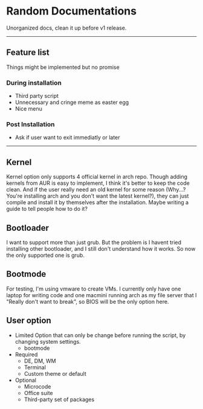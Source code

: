 # Random Documentations
Unorganized docs, clean it up before v1 release.


---
## Feature list
Things might be implemented but no promise

### During installation
- Third party script
- Unnecessary and cringe meme as easter egg
- Nice menu

### Post Installation
- Ask if user want to exit immediatly or later

---
## Kernel
Kernel option only supports 4 official kernel in arch repo. Though adding kernels from AUR is easy to implement, I think it's better to keep the code clean. And if the user really need an old kernel for some reason (Why...? You're installing arch and you don't want the latest kernel?), they can just compile and install it by themselves after the installation.
Maybe writing a guide to tell people how to do it?

## Bootloader
I want to support more than just grub. But the problem is I havent tried installing other bootloader, and I still don't understand how it works. So now the only supported one is grub.

## Bootmode
For testing, I'm using vmware to create VMs. I currently only have one laptop for writing code and one macmini running arch as my file server that I "Really don't want to break", so BIOS will be the only option here.

## User option
- Limited
	Option that can only be change before running the script, by changing system settings.
	- bootmode
- Required
	- DE, DM, WM
	- Terminal
	- Custom theme or default
- Optional
	- Microcode
	- Office suite
	- Third-party set of packages
